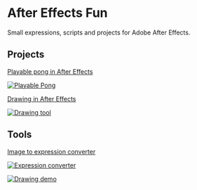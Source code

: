 # After Effects Fun
Small expressions, scripts and projects for Adobe After Effects.

## Projects
[Playable pong in After Effects](./projects/PONG.aep)

[![Playable Pong](https://img.youtube.com/vi/3HMT1M9F5yA/mqdefault.jpg)](https://youtu.be/3HMT1M9F5yA)

[Drawing in After Effects](./projects/DRAW.aep)

[![Drawing tool](https://img.youtube.com/vi/XxiwhegTduI/mqdefault.jpg)](https://youtu.be/XxiwhegTduI)

## Tools
[Image to expression converter](https://mysterypancake.github.io/After-Effects-Fun/tools/imagetoexpression)

[![Expression converter](https://img.youtube.com/vi/sEwBKQni7kU/mqdefault.jpg)](https://youtu.be/sEwBKQni7kU)

[![Drawing demo](https://img.youtube.com/vi/OfXQXMyMp-U/mqdefault.jpg)](https://youtu.be/OfXQXMyMp-U)
